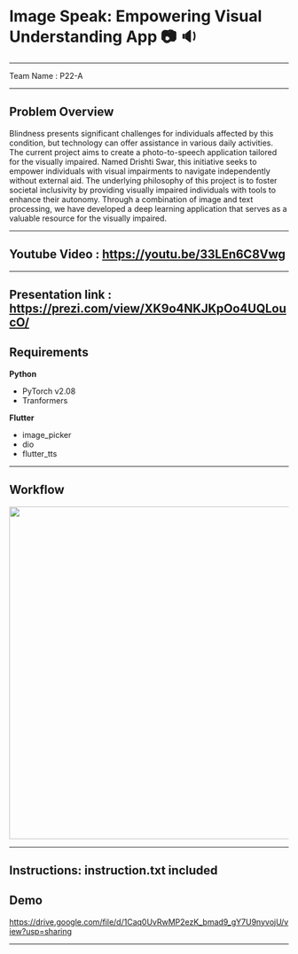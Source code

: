 # Image Speak: Empowering Visual Understanding App 📷 🔉 

---

Team Name : P22-A

---


## Problem Overview


Blindness presents significant challenges for individuals affected by this condition, but technology can offer assistance in various daily activities. The current project aims to create a photo-to-speech application tailored for the visually impaired. Named Drishti Swar, this initiative seeks to empower individuals with visual impairments to navigate independently without external aid. The underlying philosophy of this project is to foster societal inclusivity by providing visually impaired individuals with tools to enhance their autonomy. Through a combination of image and text processing, we have developed a deep learning application that serves as a valuable resource for the visually impaired.


---

## Youtube Video : https://youtu.be/33LEn6C8Vwg
---
## Presentation link : https://prezi.com/view/XK9o4NKJKpOo4UQLoucO/
## Requirements

**Python**
* PyTorch v2.08
* Tranformers

**Flutter**
* image_picker
* dio
* flutter_tts

---

## Workflow

<img src="https://github.com/sagnik-charlie/captionvoice/blob/main/Images/workflow.png" height="600">


---

## Instructions: instruction.txt included
## Demo

https://drive.google.com/file/d/1Caq0UvRwMP2ezK_bmad9_gY7U9nyvojU/view?usp=sharing


---


